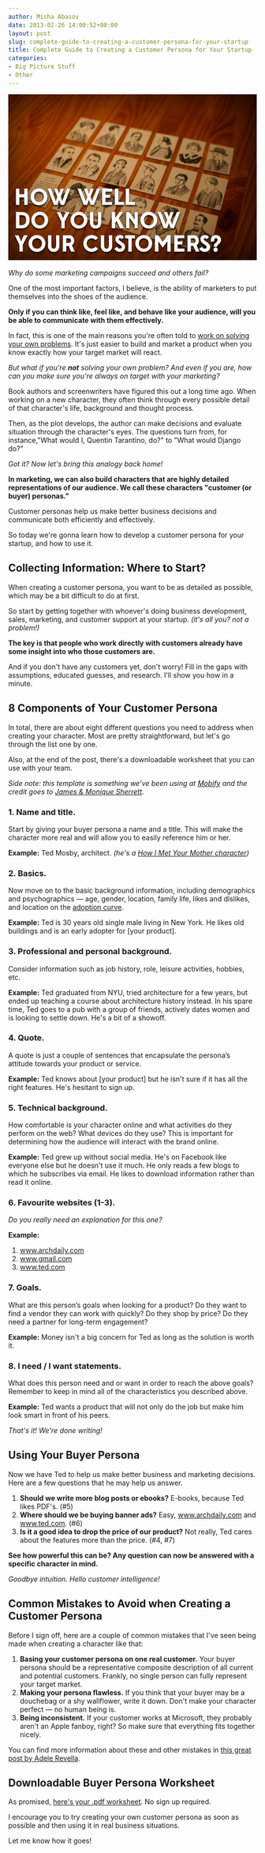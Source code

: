 ```yaml
---
author: Misha Abasov
date: 2013-02-26 14:00:52+00:00
layout: post
slug: complete-guide-to-creating-a-customer-persona-for-your-startup
title: Complete Guide to Creating a Customer Persona for Your Startup
categories:
- Big Picture Stuff
- Other
---
```


[![Complete Guide to Creating a Customer Persona for Your Startup](/wp-content/uploads/2013/02/Creating-Customer-Personas-for-Startups.png)](/2013/02/26/complete-guide-to-creating-a-customer-persona-for-your-startup/)

_Why do some marketing campaigns succeed and others fail?_

One of the most important factors, I believe, is the ability of marketers to put themselves into the shoes of the audience.

**Only if you can think like, feel like, and behave like your audience, will you be able to communicate with them effectively.**

In fact, this is one of the main reasons you're often told to [work on solving your own problems](//gettingreal.37signals.com/ch02_Whats_Your_Problem.php). It's just easier to build and market a product when you know exactly how your target market will react.

_But what if you're **not** solving your own problem? And even if you are, how can you make sure you're always on target with your marketing?_

Book authors and screenwriters have figured this out a long time ago. When working on a new character, they often think through every possible detail of that character's life, background and thought process.

Then, as the plot develops, the author can make decisions and evaluate situation through the character's eyes. The questions turn from, for instance,"What would I, Quentin Tarantino, do?" to "What would Django do?"

_Got it? Now let's bring this analogy back home!_

**In marketing, we can also build characters that are highly detailed representations of our audience. We call these characters "customer (or buyer) personas."**

Customer personas help us make better business decisions and communicate both efficiently and effectively.

So today we're gonna learn how to develop a customer persona for your startup, and how to use it.

<!-- more -->

## Collecting Information: Where to Start?


When creating a customer persona, you want to be as detailed as possible, which may be a bit difficult to do at first.

So start by getting together with whoever's doing business development, sales, marketing, and customer support at your startup. _(it's all you? not a problem!)_

**The key is that people who work directly with customers already have some insight into who those customers are.**

And if you don't have any customers yet, don't worry! Fill in the gaps with assumptions, educated guesses, and research. I'll show you how in a minute.




## 8 Components of Your Customer Persona


In total, there are about eight different questions you need to address when creating your character. Most are pretty straightforward, but let's go through the list one by one.

Also, at the end of the post, there's a downloadable worksheet that you can use with your team.

_Side note: this template is something we've been using at [Mobify](//mobify.com) and the credit goes to [James & Monique Sherrett](//www.boxcarmarketing.com/)._


### 1. Name and title.


Start by giving your buyer persona a name and a title. This will make the character more real and will allow you to easily reference him or her.

**Example:** Ted Mosby, architect. _(he's a [How I Met Your Mother character](//en.wikipedia.org/wiki/Ted_Mosby))_


### 2. Basics.


Now move on to the basic background information, including demographics and psychographics — age, gender, location, family life, likes and dislikes, and location on the [adoption curve](//en.wikipedia.org/wiki/Technology_adoption_lifecycle).

**Example:** Ted is 30 years old single male living in New York. He likes old buildings and is an early adopter for [your product].


### 3. Professional and personal background.


Consider information such as job history, role, leisure activities, hobbies, etc.

**Example:** Ted graduated from NYU, tried architecture for a few years, but ended up teaching a course about architecture history instead. In his spare time, Ted goes to a pub with a group of friends, actively dates women and is looking to settle down. He's a bit of a showoff.


### 4. Quote.


A quote is just a couple of sentences that encapsulate the persona’s attitude towards your product or service.

**Example:** Ted knows about [your product] but he isn't sure if it has all the right features. He's hesitant to sign up.


### 5. Technical background.


How comfortable is your character online and what activities do they perform on the web? What devices do they use? This is important for determining how the audience will interact with the brand online.

**Example:** Ted grew up without social media. He's on Facebook like everyone else but he doesn't use it much. He only reads a few blogs to which he subscribes via email. He likes to download information rather than read it online.


### 6. Favourite websites (1-3).


_Do you really need an explanation for this one?_

**Example:**

  1. www.archdaily.com
  2. www.gmail.com
  3. www.ted.com


### 7. Goals.

What are this person’s goals when looking for a product? Do they want to find a vendor they can work with quickly? Do they shop by price? Do they need a partner for long-term engagement?

**Example:** Money isn't a big concern for Ted as long as the solution is worth it.


### 8. I need / I want statements.


What does this person need and or want in order to reach the above goals? Remember to keep in mind all of the characteristics you described above.

**Example:** Ted wants a product that will not only do the job but make him look smart in front of his peers.


_That's it! We're done writing!_


## Using Your Buyer Persona


Now we have Ted to help us make better business and marketing decisions. Here are a few questions that he may help us answer.


  1. **Should we write more blog posts or ebooks?** E-books, because Ted likes PDF's. (#5)
  2. **Where should we be buying banner ads?** Easy, www.archdaily.com and www.ted.com. (#6)
  3. **Is it a good idea to drop the price of our product?** Not really, Ted cares about the features more than the price. (#4, #7)

**See how powerful this can be? Any question can now be answered with a specific character in mind.**

_Goodbye intuition. Hello customer intelligence!_


## Common Mistakes to Avoid when Creating a Customer Persona


Before I sign off, here are a couple of common mistakes that I've seen being made when creating a character like that:

  1. **Basing your customer persona on one real customer.** Your buyer persona should be a representative composite description of all current and potential customers. Frankly, no single person can fully represent your target market.
  2. **Making your persona flawless.** If you think that your buyer may be a douchebag or a shy wallflower, write it down. Don't make your character perfect — no human being is.
  3. **Being inconsistent.** If your customer works at Microsoft, they probably aren't an Apple fanboy, right? So make sure that everything fits together nicely.


You can find more information about these and other mistakes in [this great post by Adele Revella](//contentmarketinginstitute.com/author/adele-revella/).


## Downloadable Buyer Persona Worksheet

As promised, [here's your .pdf worksheet](/wp-content/uploads/2013/02/Marketing-Before-Funding-Customer-Persona-Template.pdf). No sign up required.

I encourage you to try creating your own customer persona as soon as possible and then using it in real business situations.

Let me know how it goes!
